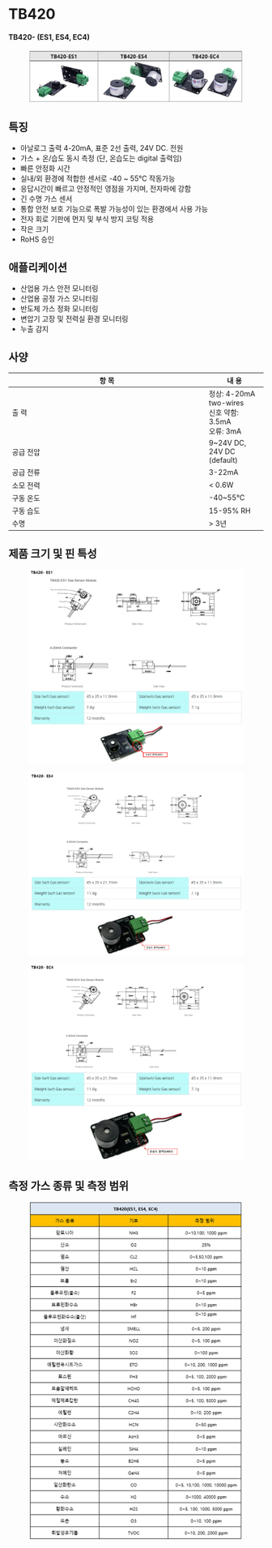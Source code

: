 # TB420

#### TB420- (ES1, ES4, EC4)

<figure><img src="../../../.gitbook/assets/tb420_mainpic.PNG" alt=""><figcaption></figcaption></figure>

## 특징

* 아날로그 출력 4-20mA, 표준 2선 출력, 24V DC. 전원
* 가스 + 온/습도 동시  측정 (단, 온습도는 digital 출력임)
* 빠른 안정화 시간
* 실내/외 환경에 적합한 센서로 -40 \~ 55℃ 작동가능
* 응답시간이 빠르고 안정적인 영점을 가지며, 전자파에 강함
* 긴 수명 가스 센서
* 통합 안전 보호 기능으로 폭발 가능성이 있는 환경에서 사용 가능
* 전자 회로 기판에 먼지 및 부식 방지 코팅 적용
* 작은 크기
* RoHS 승인

## 애플리케이션

* 산업용 가스 안전 모니터링
* 산업용 공정 가스 모니터링
* 반도체 가스 정화 모니터링
* 변압기 고장 및 전력실 환경 모니터링
* 누출 감지

## 사양

<table><thead><tr><th width="375">항 목</th><th>내 용</th></tr></thead><tbody><tr><td>출 력</td><td>정상: 4-20mA two-wires<br>신호 약함: 3.5mA<br>오류: 3mA</td></tr><tr><td>공급 전압</td><td>9~24V DC, 24V DC (default)</td></tr><tr><td>공급 전류</td><td>3-22mA</td></tr><tr><td>소모 전력</td><td>&#x3C; 0.6W</td></tr><tr><td>구동 온도</td><td>-40~55℃</td></tr><tr><td>구동 습도</td><td>15-95% RH</td></tr><tr><td>수명</td><td>> 3년</td></tr></tbody></table>



## 제품 크기 및 핀 특성

<figure><img src="../../../.gitbook/assets/tb420_es1_pin_size.PNG" alt=""><figcaption></figcaption></figure>

<figure><img src="../../../.gitbook/assets/tb420_es4_pin_size.PNG" alt=""><figcaption></figcaption></figure>

<figure><img src="../../../.gitbook/assets/tb420_ec4_pin_size.PNG" alt=""><figcaption></figcaption></figure>



## 측정 가스 종류 및 측정 범위

<figure><img src="../../../.gitbook/assets/tb420_gas_type.PNG" alt=""><figcaption></figcaption></figure>














